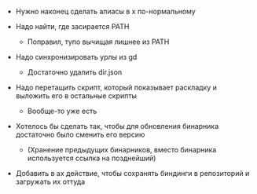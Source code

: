  * Нужно наконец сделать алиасы в x по-нормальному

 * Надо найти, где засирается PATH
   * Поправил, тупо вычищая лишнее из PATH
 * Надо синхронизировать урлы из gd
   * Достаточно удалить dir.json
 * Надо перетащить скрипт, который показывает раскладку и выложить его в остальные скрипты
   * Вообще-то уже есть
 * Хотелось бы сделать так, чтобы для обновления бинарника достаточно было сменить его версию
   * (Хранение предыдущих бинарников, вместо бинарника используется ссылка на позднейший)

 * Добавить в ax действие, чтобы сохранять биндинги в репозиторий и загружать их оттуда
